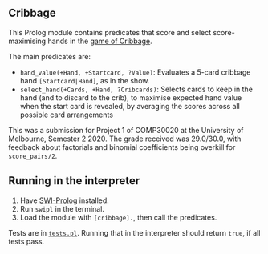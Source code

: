 ## Cribbage

This Prolog module contains predicates that score and select score-maximising
hands in the [game of Cribbage](https://en.wikipedia.org/wiki/Cribbage).

The main predicates are:

- `hand_value(+Hand, +Startcard, ?Value)`:
   Evaluates a 5-card cribbage hand `[Startcard|Hand]`, as in the show.
- `select_hand(+Cards, +Hand, ?Cribcards)`:
   Selects cards to keep in the hand (and to discard to the crib),
   to maximise expected hand value when the start card is revealed,
   by averaging the scores across all possible card arrangements

This was a submission for Project 1 of COMP30020 at the University of
Melbourne, Semester 2 2020. The grade received was 29.0/30.0, with feedback
about factorials and binomial coefficients being overkill for `score_pairs/2`.

## Running in the interpreter

1. Have [SWI-Prolog](https://www.swi-prolog.org/) installed.
2. Run `swipl` in the terminal.
3. Load the module with `[cribbage].`, then call the predicates.

Tests are in [`tests.pl`](./tests.pl). Running that in the interpreter should
return `true`, if all tests pass.

